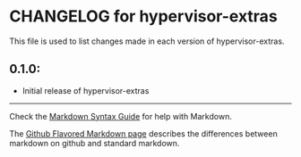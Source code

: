 # CHANGELOG for hypervisor-extras

This file is used to list changes made in each version of hypervisor-extras.

## 0.1.0:

* Initial release of hypervisor-extras

- - -
Check the [Markdown Syntax Guide](http://daringfireball.net/projects/markdown/syntax) for help with Markdown.

The [Github Flavored Markdown page](http://github.github.com/github-flavored-markdown/) describes the differences between markdown on github and standard markdown.
